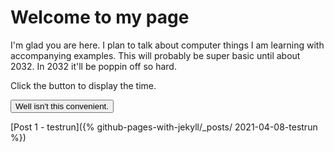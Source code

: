 # Welcome to my page

I'm glad you are here. I plan to talk about computer things I am learning with accompanying examples. This will probably be super basic until about 2032. In 2032 it'll be poppin off so hard.

<html>
<body>

<p>Click the button to display the time.</p>

<button onclick="getElementById('demo').innerHTML=Date()">Well isn't this convenient.</button>

<p id="demo"></p>

</body>
</html>

[Post 1 - testrun]({% github-pages-with-jekyll/_posts/ 2021-04-08-testrun %})



